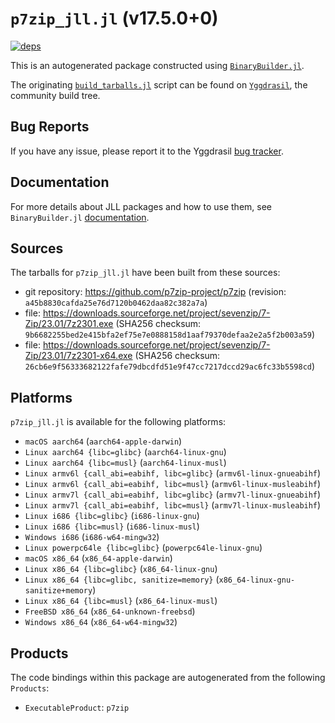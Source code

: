 # `p7zip_jll.jl` (v17.5.0+0)

[![deps](https://juliahub.com/docs/p7zip_jll/deps.svg)](https://juliahub.com/ui/Packages/p7zip_jll/dfuGM?page=2)

This is an autogenerated package constructed using [`BinaryBuilder.jl`](https://github.com/JuliaPackaging/BinaryBuilder.jl).

The originating [`build_tarballs.jl`](https://github.com/JuliaPackaging/Yggdrasil/blob/1dbf5eeb75651d36cd4a68b1e2de4b2d7accd5b7/P/p7zip/build_tarballs.jl) script can be found on [`Yggdrasil`](https://github.com/JuliaPackaging/Yggdrasil/), the community build tree.

## Bug Reports

If you have any issue, please report it to the Yggdrasil [bug tracker](https://github.com/JuliaPackaging/Yggdrasil/issues).

## Documentation

For more details about JLL packages and how to use them, see `BinaryBuilder.jl` [documentation](https://docs.binarybuilder.org/stable/jll/).

## Sources

The tarballs for `p7zip_jll.jl` have been built from these sources:

* git repository: https://github.com/p7zip-project/p7zip (revision: `a45b8830cafda25e76d7120b0462daa82c382a7a`)
* file: https://downloads.sourceforge.net/project/sevenzip/7-Zip/23.01/7z2301.exe (SHA256 checksum: `9b6682255bed2e415bfa2ef75e7e0888158d1aaf79370defaa2e2a5f2b003a59`)
* file: https://downloads.sourceforge.net/project/sevenzip/7-Zip/23.01/7z2301-x64.exe (SHA256 checksum: `26cb6e9f56333682122fafe79dbcdfd51e9f47cc7217dccd29ac6fc33b5598cd`)

## Platforms

`p7zip_jll.jl` is available for the following platforms:

* `macOS aarch64` (`aarch64-apple-darwin`)
* `Linux aarch64 {libc=glibc}` (`aarch64-linux-gnu`)
* `Linux aarch64 {libc=musl}` (`aarch64-linux-musl`)
* `Linux armv6l {call_abi=eabihf, libc=glibc}` (`armv6l-linux-gnueabihf`)
* `Linux armv6l {call_abi=eabihf, libc=musl}` (`armv6l-linux-musleabihf`)
* `Linux armv7l {call_abi=eabihf, libc=glibc}` (`armv7l-linux-gnueabihf`)
* `Linux armv7l {call_abi=eabihf, libc=musl}` (`armv7l-linux-musleabihf`)
* `Linux i686 {libc=glibc}` (`i686-linux-gnu`)
* `Linux i686 {libc=musl}` (`i686-linux-musl`)
* `Windows i686` (`i686-w64-mingw32`)
* `Linux powerpc64le {libc=glibc}` (`powerpc64le-linux-gnu`)
* `macOS x86_64` (`x86_64-apple-darwin`)
* `Linux x86_64 {libc=glibc}` (`x86_64-linux-gnu`)
* `Linux x86_64 {libc=glibc, sanitize=memory}` (`x86_64-linux-gnu-sanitize+memory`)
* `Linux x86_64 {libc=musl}` (`x86_64-linux-musl`)
* `FreeBSD x86_64` (`x86_64-unknown-freebsd`)
* `Windows x86_64` (`x86_64-w64-mingw32`)

## Products

The code bindings within this package are autogenerated from the following `Products`:

* `ExecutableProduct`: `p7zip`
